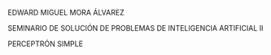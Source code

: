 EDWARD MIGUEL MORA ÁLVAREZ 

SEMINARIO DE SOLUCIÓN DE PROBLEMAS DE INTELIGENCIA ARTIFICIAL II 



PERCEPTRÓN SIMPLE 
